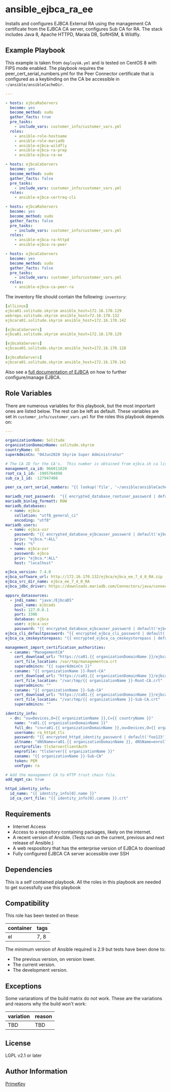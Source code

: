 ansible_ejbca_ra_ee
=========

Installs and configures EJBCA External RA using the management CA certificate from the EJBCA CA server, configures Sub CA for RA.  The stack includes Java 8, Apache HTTPD, Maraia DB, SoftHSM, & Wildfly.



Example Playbook
----------------

This example is taken from `deployVA.yml` and is tested on CentOS 8 with FIPS mode enabled.  The playbook requires the peer_cert_serial_numbers.yml for the Peer Connector certificate that is configured as a keybinding on the CA be accessible in `~/ansible/ansibleCacheDir`.

```yaml
---

- hosts: ejbcaRaServers
  become: yes
  become_method: sudo
  gather_facts: true
  pre_tasks:
    - include_vars: customer_info/customer_vars.yml
  roles:
    - ansible-role-hostname
    - ansible-role-mariadb
    - ansible-ejbca-wildfly
    - ansible-ejbca-ra-prep
    - ansible-ejbca-ra-ee

- hosts: ejbcaCaServers
  become: yes
  become_method: sudo
  gather_facts: false
  pre_tasks:
    - include_vars: customer_info/customer_vars.yml
  roles:
    - ansible-ejbca-certreq-cli

- hosts: ejbcaRaServers
  become: yes
  become_method: sudo
  gather_facts: false
  pre_tasks:
    - include_vars: customer_info/customer_vars.yml      
  roles:
    - ansible-ejbca-ra-httpd
    - ansible-ejbca-ra-peer

- hosts: ejbcaCaServers
  become: yes
  become_method: sudo
  gather_facts: false
  pre_tasks:
    - include_vars: customer_info/customer_vars.yml
  roles:
    - ansible-ejbca-ca-peer-ra
```

The inventory file should contain the following: `inventory`:
```yaml
[allLinux]
ejbca01.solitude.skyrim ansible_host=172.16.170.129
webrepo.solitude.skyrim ansible_host=72.16.170.132
ejbcara01.solitude.skyrim ansible_host=172.16.170.142

[ejbcaCaServers]
ejbca01.solitude.skyrim ansible_host=172.16.170.129

[ejbcaVaServers]
ejbcava01.solitude.skyrim ansible_host=172.16.170.128

[ejbcaRaServers]
ejbcara01.solitude.skyrim ansible_host=172.16.170.142
```



Also see a [full documentation of EJBCA](https://doc.primekey.com/doc) on how to further configure/manage EJBCA.

Role Variables
--------------

There are numerous variables for this playbook, but the most important ones are listed below.  The rest can be left as default. These variables are set in `customer_info/customer_vars.yml` for the roles this playbook depends on:
```yaml
---

organizationName: Solitude
organizationDomainName: solitude.skyrim
countryName: US
superAdminCn: "04Jun2020 Skyrim Super Administrator"

# The CA ID for the CA's.  This number is obtained from ejbca.sh ca listcas or using client toolbox
management_ca_id: 966011820
root_ca_1_id: -1905764898
sub_ca_1_id: -127947408

peer_ca_cert_serial_numbers: "{{ lookup('file', '~/ansible/ansibleCacheDir/peer_cert_serial_numbers.yml' ) | from_yaml }}"

mariadb_root_password:  "{{ encrypted_database_rootuser_password | default('PrimeKeyPkI4all') }}"
mariadb_binlog_formatt: ROW
mariadb_databases:
  - name: ejbca
    collation: "utf8_general_ci"
    encoding: "utf8"
mariadb_users:
  - name: ejbca-usr
    password: "{{ encrypted_database_ejbcauser_password | default('ejbca') }}"
    priv: "ejbca.*:ALL"
    host: "%"
  - name: ejbca-usr
    password: ejbca
    priv: "ejbca.*:ALL"
    host: "localhost"

ejbca_version: 7.4.0
ejbca_software_url: http://172.16.170.132/ejbca/ejbca_ee_7_4_0_RA.zip
ejbca_src_dir_name: ejbca_ee_7_4_0_RA
ejbca_jdbc_driver: https://downloads.mariadb.com/Connectors/java/connector-java-2.5.4/mariadb-java-client-2.5.4.jar

appsrv_datasources:
  - jndi_name: "java:/EjbcaDS"
    pool_name: ejbcads
    host: 127.0.0.1
    port: 3306
    database: ejbca
    user: ejbca-usr
    password: "{{ encrypted_database_ejbcauser_password | default('ejbca') }}"
ejbca_cli_defaultpassword: "{{ encrypted_ejbca_cli_password | default('ejbca') }}"
ejbca_ca_cmskeystorepass: "{{ encrypted_ejbca_ca_cmskeystorepass | default('ejbca') }}"

management_import_certification_authorities:
  - caname: "ManagementCA"
    cert_download_url: "https://ca01.{{ organizationDomainName }}/ejbca/publicweb/webdist/certdist?cmd=cachain&caid={{ management_ca_id }}&format=pem"
    cert_file_location: /var/tmp/managementca.crt
    superadmincn: "{{ superAdminCn }}"
  - caname: "{{ organizationName }}-Root-CA"
    cert_download_url: "https://ca01.{{ organizationDomainName }}/ejbca/publicweb/webdist/certdist?cmd=cachain&caid={{ root_ca_1_id }}&format=pem"
    cert_file_location: "/var/tmp/{{ organizationName }}-Root-CA.crt"
    superadmincn: ""
  - caname: "{{ organizationName }}-Sub-CA"
    cert_download_url: "https://ca01.{{ organizationDomainName }}/ejbca/publicweb/webdist/certdist?cmd=cacert&caid={{ sub_ca_1_id }}&format=pem&level=0"
    cert_file_location: "/var/tmp/{{ organizationName }}-Sub-CA.crt"
    superadmincn: ""

identity_info:
  - dn: "ou=Devices,O={{ organizationName }},C={{ countryName }}"
    name: "ra01.{{ organizationDomainName }}"
    full_dn: "cn=ra01.{{ organizationDomainName }},ou=Devices,O={{ organizationName }},C={{ countryName }}"
    username: ra_httpd_tls
    password: "{{ encrypted_httpd_identity_password | default('foo123') }}"
    altname: "dNSName=ra01.{{ organizationDomainName }}, dNSName=enroll.{{ organizationDomainName }}"
    certprofile: tlsServerClientAuth
    eeprofile: "tlsServer{{ organizationName }}"
    caname: "{{ organizationName }}-Sub-CA"
    token: PEM
    useType: ra

# Add the management CA to HTTP trust chain file. 
add_mgmt_ca: true

httpd_identity_info:
  id_name: "{{ identity_info[0].name }}"
  id_ca_cert_file: "{{ identity_info[0].caname }}.crt"

```

Requirements
------------

- Internet Access
- Access to a repository containing packages, likely on the internet.
- A recent version of Ansible. (Tests run on the current, previous and next release of Ansible.)
- A web respository that has the enterprise version of EJBCA to download
- Fully configured EJBCA CA server accessible over SSH



Dependencies
------------

This is a self contained playbook.  All the roles in this playbook are needed to get sucessfully use this playbook



Compatibility
-------------

This role has been tested on these:

|container|tags|
|---------|----|
|el|7, 8|


The minimum version of Ansible required is 2.9 but tests have been done to:

- The previous version, on version lower.
- The current version.
- The development version.

Exceptions
----------

Some variarations of the build matrix do not work. These are the variations and reasons why the build won't work:

| variation                 | reason                 |
|---------------------------|------------------------|
| TBD | TBD |




License
-------

LGPL v2.1 or later


Author Information
------------------

[PrimeKey](https://primekey.com)
